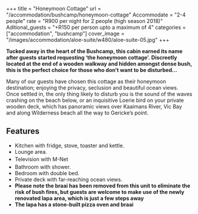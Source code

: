 +++
title = "Honeymoon Cottage"
url = "/accommodation/bushcamp/honeymoon-cottage"
Accommodate = "2-4 people"
rate = "R900 per night for 2 people (high season 2018)"
Aditional_guests = "+R150 per person upto a maximum of 4"
categories = ["accommodation", "bushcamp"]
cover_image = "/images/accommodation/aloe-suite/w480/aloe-suite-05.jpg"
+++

**Tucked away in the heart of the Bushcamp, this cabin earned its name after guests started requesting ‘the honeymoon cottage’.** **Discreetly located at the end of a wooden walkway and hidden amongst dense bush, this is the perfect choice for those who don’t want to be disturbed…**

Many of our guests have chosen this cottage as their honeymoon destination; enjoying the privacy, seclusion and beautiful ocean views. Once settled in, the only thing likely to disturb you is the sound of the waves crashing on the beach below, or an inquisitive Loerie bird on your private wooden deck, which has panoramic views over Kaaimans River, Vic Bay and along Wilderness beach all the way to Gericke’s point.

## Features

*   Kitchen with fridge, stove, toaster and kettle.
*   Lounge area.
*   <span style="line-height: 24px;">Television with M-Net</span>
*   Bathroom with shower.
*   Bedroom with double bed.
*   Private deck with far-reaching ocean views.
*   **Please note the braai has been removed from this unit to eliminate the risk of bush fires, but guests are welcome to make use of the newly renovated lapa area, which is just a few steps away**
*   **The lapa has a stone-built pizza oven and braai**